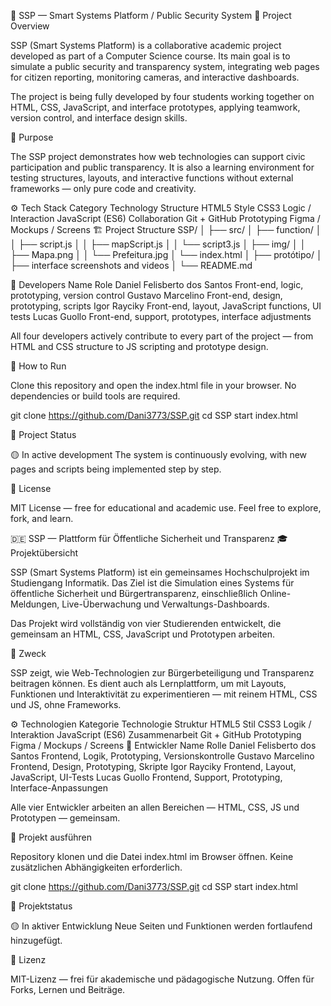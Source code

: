 🧠 SSP — Smart Systems Platform / Public Security System
🎯 Project Overview

SSP (Smart Systems Platform) is a collaborative academic project developed as part of a Computer Science course.
Its main goal is to simulate a public security and transparency system, integrating web pages for citizen reporting, monitoring cameras, and interactive dashboards.

The project is being fully developed by four students working together on HTML, CSS, JavaScript, and interface prototypes, applying teamwork, version control, and interface design skills.

🧩 Purpose

The SSP project demonstrates how web technologies can support civic participation and public transparency.
It is also a learning environment for testing structures, layouts, and interactive functions without external frameworks — only pure code and creativity.

⚙️ Tech Stack
Category	Technology
Structure	HTML5
Style	CSS3
Logic / Interaction	JavaScript (ES6)
Collaboration	Git + GitHub
Prototyping	Figma / Mockups / Screens
🏗️ Project Structure
SSP/
│
├── src/
│   ├── function/
│   │   ├── script.js
│   │   ├── mapScript.js
│   │   └── script3.js
│   ├── img/
│   │   ├── Mapa.png
│   │   └── Prefeitura.jpg
│   └── index.html
│
├── protótipo/
│   ├── interface screenshots and videos
│
└── README.md

👥 Developers
Name	Role
Daniel Felisberto dos Santos	Front-end, logic, prototyping, version control
Gustavo Marcelino	Front-end, design, prototyping, scripts
Igor Rayciky	Front-end, layout, JavaScript functions, UI tests
Lucas Guollo	Front-end, support, prototypes, interface adjustments

All four developers actively contribute to every part of the project — from HTML and CSS structure to JS scripting and prototype design.

🚀 How to Run

Clone this repository and open the index.html file in your browser.
No dependencies or build tools are required.

git clone https://github.com/Dani3773/SSP.git
cd SSP
start index.html

🧭 Project Status

🟡 In active development
The system is continuously evolving, with new pages and scripts being implemented step by step.

📜 License

MIT License — free for educational and academic use.
Feel free to explore, fork, and learn.

🇩🇪 SSP — Plattform für Öffentliche Sicherheit und Transparenz
🎓 Projektübersicht

SSP (Smart Systems Platform) ist ein gemeinsames Hochschulprojekt im Studiengang Informatik.
Das Ziel ist die Simulation eines Systems für öffentliche Sicherheit und Bürgertransparenz, einschließlich Online-Meldungen, Live-Überwachung und Verwaltungs-Dashboards.

Das Projekt wird vollständig von vier Studierenden entwickelt, die gemeinsam an HTML, CSS, JavaScript und Prototypen arbeiten.

🧩 Zweck

SSP zeigt, wie Web-Technologien zur Bürgerbeteiligung und Transparenz beitragen können.
Es dient auch als Lernplattform, um mit Layouts, Funktionen und Interaktivität zu experimentieren — mit reinem HTML, CSS und JS, ohne Frameworks.

⚙️ Technologien
Kategorie	Technologie
Struktur	HTML5
Stil	CSS3
Logik / Interaktion	JavaScript (ES6)
Zusammenarbeit	Git + GitHub
Prototyping	Figma / Mockups / Screens
👥 Entwickler
Name	Rolle
Daniel Felisberto dos Santos	Frontend, Logik, Prototyping, Versionskontrolle
Gustavo Marcelino	Frontend, Design, Prototyping, Skripte
Igor Rayciky	Frontend, Layout, JavaScript, UI-Tests
Lucas Guollo	Frontend, Support, Prototyping, Interface-Anpassungen

Alle vier Entwickler arbeiten an allen Bereichen — HTML, CSS, JS und Prototypen — gemeinsam.

🚀 Projekt ausführen

Repository klonen und die Datei index.html im Browser öffnen.
Keine zusätzlichen Abhängigkeiten erforderlich.

git clone https://github.com/Dani3773/SSP.git
cd SSP
start index.html

🧭 Projektstatus

🟡 In aktiver Entwicklung
Neue Seiten und Funktionen werden fortlaufend hinzugefügt.

📜 Lizenz

MIT-Lizenz — frei für akademische und pädagogische Nutzung.
Offen für Forks, Lernen und Beiträge.

